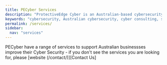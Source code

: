 ```yaml
---
title: PECyber Services
description: "ProtectiveEdge Cyber is an Australian-based cybersecurity consulting firm offering comprehensive services to state and local governments, and SMEs."
keywords: "cybersecurity, Australian cybersecurity, cyber consulting, state government cybersecurity, local government cybersecurity, SME cybersecurity, IRAP, ISM, essential 8, e8, ASD, compliance"
permalink: /services/
sidebar:
  nav: "services"
---
```


PECyber have a range of services to support Australian businessses improve their Cyber Security - if you don't see the services you are looking for, please [website (/contact/)][Contact Us]
